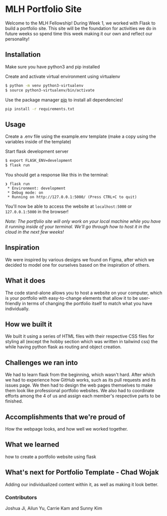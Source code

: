 # MLH Portfolio Site

Welcome to the MLH Fellowship! During Week 1, we worked with Flask to build a portfolio site. This site will be the foundation for activities we do in future weeks so spend time this week making it our own and reflect our personality!

## Installation

Make sure you have python3 and pip installed

Create and activate virtual environment using virtualenv
```bash
$ python -m venv python3-virtualenv
$ source python3-virtualenv/bin/activate
```

Use the package manager [pip](https://pip.pypa.io/en/stable/) to install all dependencies!

```bash
pip install -r requirements.txt
```

## Usage

Create a .env file using the example.env template (make a copy using the variables inside of the template)

Start flask development server
```bash
$ export FLASK_ENV=development
$ flask run
```

You should get a response like this in the terminal:
```
❯ flask run
 * Environment: development
 * Debug mode: on
 * Running on http://127.0.0.1:5000/ (Press CTRL+C to quit)
```

You'll now be able to access the website at `localhost:5000` or `127.0.0.1:5000` in the browser! 

*Note: The portfolio site will only work on your local machine while you have it running inside of your terminal. We'll go through how to host it in the cloud in the next few weeks!* 

## Inspiration
We were inspired by various designs we found on Figma, after which we decided to model one for ourselves based on the inspiration of others.

## What it does
The code stand-alone allows you to host a website on your computer, which is your portfolio with easy-to-change elements that allow it to be user-friendly in terms of changing the portfolio itself to match what you have individually.

## How we built it
We built it using a series of HTML files with their respective CSS files for styling all (except the hobby section which was written in tailwind css) the while having python flask as routing and object creation.

## Challenges we ran into
We had to learn flask from the beginning, which wasn't hard. After which we had to experience how GitHub works, such as its pull requests and its issues page. We then had to design the web pages themselves to make them look like professional portfolio websites. We also had to coordinate efforts among the 4 of us and assign each member's respective parts to be finished.

## Accomplishments that we're proud of
How the webpage looks, and how well we worked together.

## What we learned
how to create a portfolio website using flask

## What's next for Portfolio Template - Chad Wojak
Adding our individualized content within it, as well as making it look better.

### Contributors
Joshua Ji, Ailun Yu, Carrie Kam and Sunny Kim
